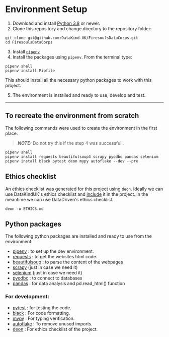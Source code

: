 # Environment Setup

1. Download and install [Python 3.8](https://www.python.org/downloads/) or newer.
2. Clone this repository and change directory to the repository folder: 

```
git clone git@github.com:DataKind-UK/FiresoulsDataCorps.git
cd FiresoulsDataCorps
```

3. Install [`pipenv`](https://pipenv.pypa.io/en/latest/install/#installing-pipenv)
4. Install the packages using `pipenv`. From the terminal type:

```
pipenv shell
pipenv install Pipfile
```

This should install all the necessary python packages to work with this project.

5. The environment is installed and ready to use, develop and test.

-------

## To recreate the environment from scratch

The following commands were used to create the environment in the first place.
> **_NOTE:_** Do not try this if the step 4 was successfull.

```
pipenv shell
pipenv install requests beautifulsoup4 scrapy pyodbc pandas selenium
pipenv install black pytest deon mypy autoflake --dev --pre
```

## Ethics checklist

An ethics checklist was generated for this project using `deon`. Ideally we can use DataKindUK's ethics checklist and [include](https://deon.drivendata.org/#command-line-options) it in the project. In the meantime we can use DataDriven's ethics checklist.

```
deon -o ETHICS.md
```

## Python packages

The following python packages are installed and ready to use from the environment:

- [pipenv](https://pipenv.pypa.io/) : to set up the dev environment.
- [requests](https://requests.readthedocs.io/en/master/) : to get the websites html code.
- [beautifulsoup](https://www.crummy.com/software/BeautifulSoup/) : to parse the content of the webpages
- [scrapy](https://scrapy.org) (just in case we need it)
- [selenium](https://selenium-python.readthedocs.io) (just in case we need it)
- [pyodbc](https://github.com/mkleehammer/pyodbc) : to connect to databases
- [pandas](https://pandas.pydata.org) : for data analysis and pd.read_html() function

### For development:
- [pytest](https://docs.pytest.org/en/latest/) : for testing the code.
- [black](https://github.com/psf/black) : For code formatting.
- [mypy](https://github.com/python/mypy) : For typing verification.
- [autoflake](https://github.com/myint/autoflake) : To remove unused imports.
- [deon](https://deon.drivendata.org) : For ethics checklist of the project.